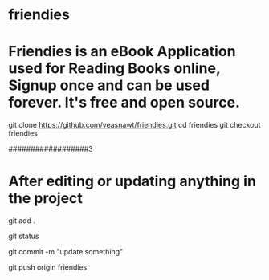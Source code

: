 # friendies

# Friendies is an eBook Application used for Reading Books online, Signup once and can be used forever. It's free and open source.

git clone https://github.com/veasnawt/friendies.git
cd friendies
git checkout friendies

##################3
# After editing or updating anything in the project

git add .

git status

git commit -m "update something"

git push origin friendies
